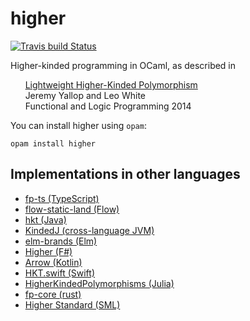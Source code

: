 higher
======

[![Travis build Status](https://travis-ci.org/ocamllabs/higher.svg?branch=master)](https://travis-ci.org/ocamllabs/higher) 

Higher-kinded programming in OCaml, as described in

&nbsp;&nbsp;&nbsp;&nbsp;&nbsp;&nbsp;[Lightweight Higher-Kinded Polymorphism][flops-2014-paper]<br/>
&nbsp;&nbsp;&nbsp;&nbsp;&nbsp;&nbsp;Jeremy Yallop and Leo White<br/>
&nbsp;&nbsp;&nbsp;&nbsp;&nbsp;&nbsp;Functional and Logic Programming 2014<br/>

You can install higher using `opam`:

```
opam install higher
```

Implementations in other languages
----------------------------------

* [fp-ts (TypeScript)](https://github.com/gcanti/fp-ts)
* [flow-static-land (Flow)](https://github.com/gcanti/flow-static-land)
* [hkt (Java)](https://github.com/derive4j/hkt)
* [KindedJ (cross-language JVM)](https://github.com/KindedJ/KindedJ)
* [elm-brands (Elm)](https://github.com/joneshf/elm-brands)
* [Higher (F#)](https://github.com/palladin/Higher)
* [Arrow (Kotlin)](http://arrow-kt.io/docs/patterns/error_handling/)
* [HKT.swift (Swift)](https://gist.github.com/anandabits/f12a77c49fc002cf68a5f1f62a0ac9c4)
* [HigherKindedPolymorphisms (Julia)](https://github.com/thautwarm/HigherKindedPolymorphisms.jl)
* [fp-core (rust)](https://github.com/JasonShin/fp-core.rs/blob/4564c429/README.md#higher-kinded-type-hkt)
* [Higher Standard (SML)](https://github.com/mmcqd/higher-standard)

[flops-2014-paper]: https://ocamllabs.github.io/higher/lightweight-higher-kinded-polymorphism.pdf
